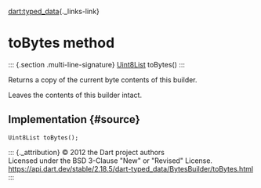 [dart:typed\_data](../../dart-typed_data/dart-typed_data-library){._links-link}

toBytes method
==============

::: {.section .multi-line-signature}
[Uint8List](../uint8list-class) toBytes()
:::

Returns a copy of the current byte contents of this builder.

Leaves the contents of this builder intact.

Implementation {#source}
--------------

``` {.language-dart data-language="dart"}
Uint8List toBytes();
```

::: {._attribution}
© 2012 the Dart project authors\
Licensed under the BSD 3-Clause \"New\" or \"Revised\" License.\
<https://api.dart.dev/stable/2.18.5/dart-typed_data/BytesBuilder/toBytes.html>
:::
